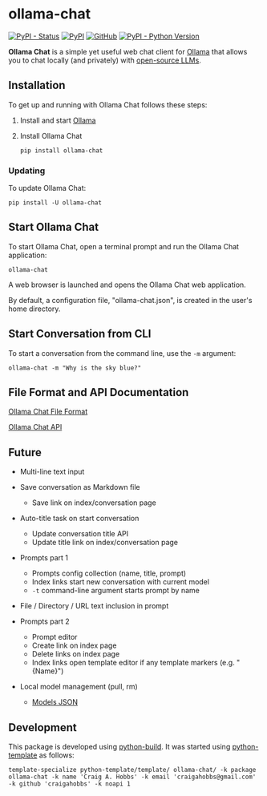 # ollama-chat

[![PyPI - Status](https://img.shields.io/pypi/status/ollama-chat)](https://pypi.org/project/ollama-chat/)
[![PyPI](https://img.shields.io/pypi/v/ollama-chat)](https://pypi.org/project/ollama-chat/)
[![GitHub](https://img.shields.io/github/license/craigahobbs/ollama-chat)](https://github.com/craigahobbs/ollama-chat/blob/main/LICENSE)
[![PyPI - Python Version](https://img.shields.io/pypi/pyversions/ollama-chat)](https://pypi.org/project/ollama-chat/)

**Ollama Chat** is a simple yet useful web chat client for
[Ollama](https://ollama.com)
that allows you to chat locally (and privately) with
[open-source LLMs](https://ollama.com/library).


## Installation

To get up and running with Ollama Chat follows these steps:

1. Install and start [Ollama](https://ollama.com)

2. Install Ollama Chat

   ~~~
   pip install ollama-chat
   ~~~


### Updating

To update Ollama Chat:

~~~
pip install -U ollama-chat
~~~


## Start Ollama Chat

To start Ollama Chat, open a terminal prompt and run the Ollama Chat application:

~~~
ollama-chat
~~~

A web browser is launched and opens the Ollama Chat web application.

By default, a configuration file, "ollama-chat.json", is created in the user's home directory.


## Start Conversation from CLI

To start a conversation from the command line, use the `-m` argument:

~~~
ollama-chat -m "Why is the sky blue?"
~~~


## File Format and API Documentation

[Ollama Chat File Format](https://craigahobbs.github.io/api.html/#url=api.html#var.vName='OllamaChatConfig'&_top)

[Ollama Chat API](https://craigahobbs.github.io/api.html/#url=api.html)


## Future

- Multi-line text input

- Save conversation as Markdown file
  - Save link on index/conversation page

- Auto-title task on start conversation
  - Update conversation title API
  - Update title link on index/conversation page

- Prompts part 1
  - Prompts config collection (name, title, prompt)
  - Index links start new conversation with current model
  - `-t` command-line argument starts prompt by name

- File / Directory / URL text inclusion in prompt

- Prompts part 2
  - Prompt editor
  - Create link on index page
  - Delete links on index page
  - Index links open template editor if any template markers (e.g. "{Name}")

- Local model management (pull, rm)
  - [Models JSON](https://huggingface.co/api/models)


## Development

This package is developed using [python-build](https://github.com/craigahobbs/python-build#readme).
It was started using [python-template](https://github.com/craigahobbs/python-template#readme) as follows:

~~~
template-specialize python-template/template/ ollama-chat/ -k package ollama-chat -k name 'Craig A. Hobbs' -k email 'craigahobbs@gmail.com' -k github 'craigahobbs' -k noapi 1
~~~
